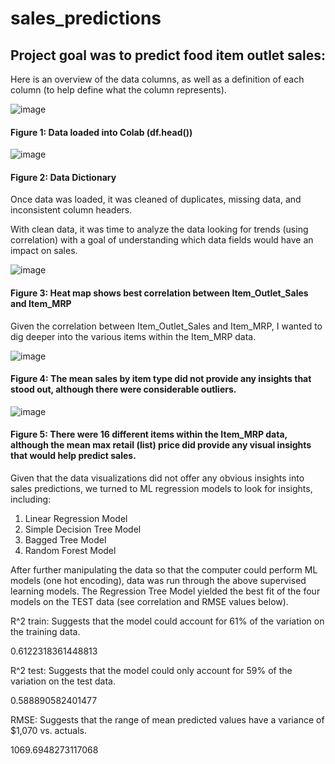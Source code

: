 # sales_predictions
## Project goal was to predict food item outlet sales:

Here is an overview of the data columns, as well as a definition of each column (to help define what the column represents).

![image](https://user-images.githubusercontent.com/89427707/136724213-7245ae6d-0788-4d4b-a616-4d675cf1f1a7.png)

#### Figure 1:  Data loaded into Colab (df.head())


![image](https://user-images.githubusercontent.com/89427707/136724161-ab7a5dea-af41-4fb4-bc57-82d041176d1a.png)

#### Figure 2:  Data Dictionary


Once data was loaded, it was cleaned of duplicates, missing data, and inconsistent column headers.

With clean data, it was time to analyze the data looking for trends (using correlation) with a goal of understanding which data fields would have an impact on sales.

![image](https://user-images.githubusercontent.com/89427707/136724997-004e7c78-d906-49c3-8611-b6da8659bfc6.png)

#### Figure 3:  Heat map shows best correlation between Item_Outlet_Sales and Item_MRP



Given the correlation between Item_Outlet_Sales and Item_MRP, I wanted to dig deeper into the various items within the Item_MRP data.  

![image](https://user-images.githubusercontent.com/89427707/136727206-795b8afd-0e65-4fe8-b44f-3e1945000c1b.png)

#### Figure 4:  The mean sales by item type did not provide any insights that stood out, although there were considerable outliers.

![image](https://user-images.githubusercontent.com/89427707/136725652-55874c97-34a1-4cb5-a96e-c01a4b357e80.png)

#### Figure 5:  There were 16 different items within the Item_MRP data, although the mean max retail (list) price did provide any visual insights that would help predict sales.

Given that the data visualizations did not offer any obvious insights into sales predictions, we turned to ML regression models to look for insights, including:

1) Linear Regression Model
2) Simple Decision Tree Model
3) Bagged Tree Model
4) Random Forest Model

After further manipulating the data so that the computer could perform ML models (one hot encoding), data was run through the above supervised learning models.  The Regression Tree Model yielded the best fit of the four models on the TEST data (see correlation and RMSE values below).

R^2 train:  Suggests that the model could account for 61% of the variation on the training data.

0.6122318361448813

R^2 test:  Suggests that the model could only account for 59% of the variation on the test data.

0.588890582401477

RMSE:  Suggests that the range of mean predicted values have a variance of $1,070 vs. actuals.

1069.6948273117068




